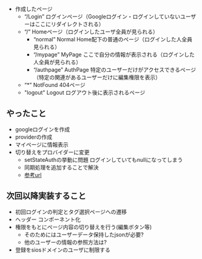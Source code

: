 - 作成したページ
    - “/Login” ログインページ（Googleログイン・ログインしていないユーザーはここにリダイレクトされる）
    - “/” Homeページ（ログインしたユーザ全員が見られる）
        - “normal” Normal Home配下の普通のページ（ログインした人全員見られる）
        - “/mypage” MyPage ここで自分の情報が表示される（ログインした人全員が見られる）
        - “/authpage” AuthPage 特定のユーザーだけがアクセスできるページ（特定の関連があるユーザーだけに編集権限を表示）
    - “*” NotFound 404ページ
    - "logout" Logout ログアウト後に表示されるページ


やったこと
---

- googleログインを作成
- providerの作成
- マイページに情報表示
- 切り替えをプロバイダーに変更
  - setStateAuthの挙動に問題 ログインしていてもnullになってしまう
  - 同期処理を追加することで解決
  - [参考url](https://zenn.dev/rinka/articles/6ed09e0c87838b)


次回以降実装すること
---

- 初回ログインの判定とタグ選択ページへの遷移
- ヘッダー コンポーネント化
- 権限をもとにページ内容の切り替えを行う(編集ボタン等)
  - そのためにはユーザーデータ保持したjsonが必要?
  - 他のユーザーの情報の参照方法は?
- 登録をsiosドメインのユーザに制限する
